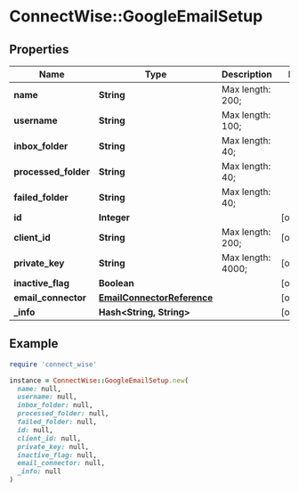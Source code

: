 # ConnectWise::GoogleEmailSetup

## Properties

| Name | Type | Description | Notes |
| ---- | ---- | ----------- | ----- |
| **name** | **String** |  Max length: 200; |  |
| **username** | **String** |  Max length: 100; |  |
| **inbox_folder** | **String** |  Max length: 40; |  |
| **processed_folder** | **String** |  Max length: 40; |  |
| **failed_folder** | **String** |  Max length: 40; |  |
| **id** | **Integer** |  | [optional] |
| **client_id** | **String** |  Max length: 200; | [optional] |
| **private_key** | **String** |  Max length: 4000; | [optional] |
| **inactive_flag** | **Boolean** |  | [optional] |
| **email_connector** | [**EmailConnectorReference**](EmailConnectorReference.md) |  | [optional] |
| **_info** | **Hash&lt;String, String&gt;** |  | [optional] |

## Example

```ruby
require 'connect_wise'

instance = ConnectWise::GoogleEmailSetup.new(
  name: null,
  username: null,
  inbox_folder: null,
  processed_folder: null,
  failed_folder: null,
  id: null,
  client_id: null,
  private_key: null,
  inactive_flag: null,
  email_connector: null,
  _info: null
)
```

